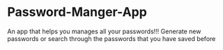 # Password-Manger-App
An app that helps you manages all your passwords!!! Generate new passwords or search through the passwords that you have saved before
